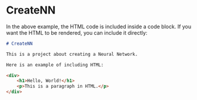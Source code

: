 # CreateNN


In the above example, the HTML code is included inside a code block. If you want the HTML to be rendered, you can include it directly:

```markdown
# CreateNN

This is a project about creating a Neural Network.

Here is an example of including HTML:

<div>
    <h1>Hello, World!</h1>
    <p>This is a paragraph in HTML.</p>
</div>